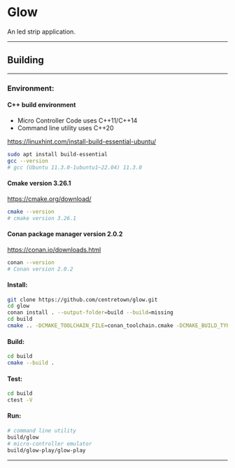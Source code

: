 # Glow
An led strip application.

---
## Building
---
### Environment:
#### C++ build environment
- Micro Controller Code uses C++11/C++14
- Command line utility uses C++20

https://linuxhint.com/install-build-essential-ubuntu/

```sh
sudo apt install build-essential
gcc --version
# gcc (Ubuntu 11.3.0-1ubuntu1~22.04) 11.3.0

```
#### Cmake version 3.26.1
https://cmake.org/download/
```sh
cmake --version
# cmake version 3.26.1
```
#### Conan package manager version 2.0.2
https://conan.io/downloads.html
```sh
conan --version
# Conan version 2.0.2
```

#### Install:
```sh
git clone https://github.com/centretown/glow.git
cd glow
conan install . --output-folder=build --build=missing
cd build
cmake .. -DCMAKE_TOOLCHAIN_FILE=conan_toolchain.cmake -DCMAKE_BUILD_TYPE=Release
```
#### Build:
```sh
cd build
cmake --build .
```
#### Test:
```sh
cd build
ctest -V
```

#### Run:
```sh
# command line utility
build/glow
# micro-controller emulator
build/glow-play/glow-play
```
---